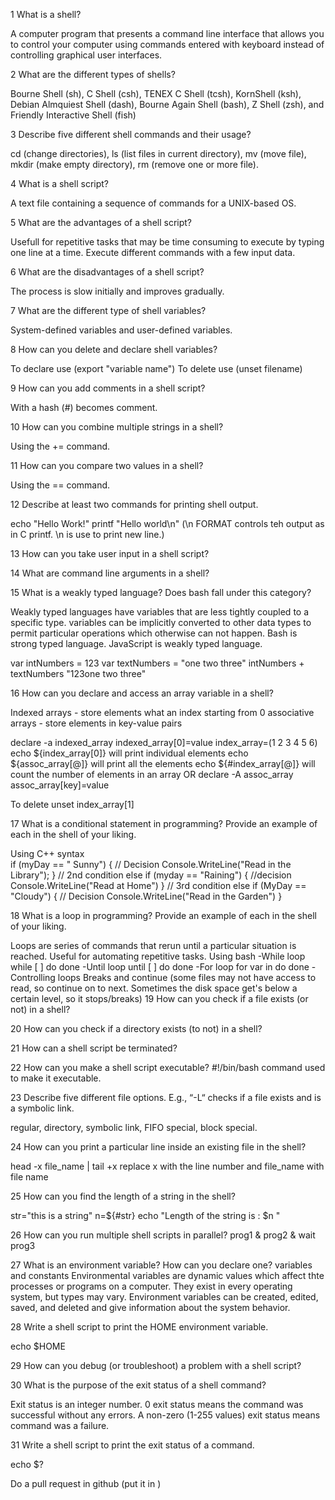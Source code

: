 1 What is a shell?

A computer program that presents a command line interface that allows you to control your computer using commands entered with keyboard instead of controlling graphical user interfaces. 

2 What are the different types of shells?

Bourne Shell (sh), C Shell (csh), TENEX C Shell (tcsh), KornShell (ksh), Debian Almquiest Shell (dash), Bourne Again Shell (bash), Z Shell (zsh), and Friendly Interactive Shell (fish)

3 Describe five different shell commands and their usage?

cd (change directories), ls (list files in current directory), mv (move file), mkdir (make empty directory), rm (remove one or more file).

4 What is a shell script?

A text file containing a sequence of commands for a UNIX-based OS. 

5 What are the advantages of a shell script?

Usefull for repetitive tasks that may be time consuming to execute by typing one line at a time. Execute different commands with a few input data. 

6 What are the disadvantages of a shell script?

The process is slow initially and improves gradually. 

7 What are the different type of shell variables?

System-defined variables and user-defined variables. 

8 How can you delete and declare shell variables?

To declare use (export "variable name")
To delete use (unset filename)

9 How can you add comments in a shell script?

With a hash (#) becomes comment.

10 How can you combine multiple strings in a shell?

Using the += command. 

11 How can you compare two values in a shell?

Using the == command. 

12 Describe at least two commands for printing shell output.

echo "Hello Work!"
printf "Hello world\n" (\n FORMAT controls teh output as in C printf. \n is use to print new line.)

13 How can you take user input in a shell script? 

14 What are command line arguments in a shell?

15 What is a weakly typed language? Does bash fall under this category?

Weakly typed languages have variables that are less tightly coupled to a specific type. variables can be implicitly converted to other data types to permit particular operations which otherwise can not happen. Bash is strong typed language. JavaScript is weakly typed language. 

var intNumbers = 123
var textNumbers = "one two three"
 intNumbers + textNumbers
 "123one two three"

16 How can you declare and access an array variable in a shell?

Indexed arrays - store elements what an index starting from 0
associative arrays - store elements in key-value pairs

declare -a indexed_array
indexed_array[0]=value
index_array=(1 2 3 4 5 6)
echo ${index_array[0]} will print individual elements
echo ${assoc_array[@]} will print all the elements
echo ${#index_array[@]} will count the number of elements in an array
OR
declare -A assoc_array
assoc_array[key]=value

To delete 
unset index_array[1]


17 What is a conditional statement in programming? Provide an example of each in the shell of your liking. 

Using C++ syntax  
if (myDay == " Sunny")
    {
      // Decision
      Console.WriteLine("Read in the Library");
    }
    // 2nd condition
    else if (myday == "Raining")
    {
      //decision
      Console.WriteLine("Read at Home")
    }
    // 3rd condition
    else if (MyDay == "Cloudy")
    {
      // Decision
      Console.WriteLine("Read in the Garden")
    }

18 What is a loop in programming? Provide an example of each in the shell of your liking. 

Loops are series of commands that rerun until a particular situation is reached. Useful for automating repetitive tasks. 
Using bash 
-While loop
while [ <some test> ]
do
<commands>
done
-Until loop 
until [ <some test> ]
do
<commands>
done
-For loop 
for var in <list>
do
<commands>
done
-Controlling loops 
Breaks and continue (some files may not have access to read, so continue on to next. Sometimes the disk space get's below a certain level, so it stops/breaks)
19 How can you check if a file exists (or not) in a shell?

20 How can you check if a directory exists (to not) in a shell?

21 How can a shell script be terminated?

22 How can you make a shell script executable?
#!/bin/bash command used to make it executable. 

23 Describe five different file options. E.g., “-L“ checks if a file exists and is a symbolic link.

regular, directory, symbolic link, FIFO special, block special. 

24 How can you print a particular line inside an existing file in the shell?

head -x file_name | tail +x
replace x with the line number and file_name with file name

25 How can you find the length of a string in the shell?

str="this is a string"
n=${#str}
echo "Length of the string is : $n "

26 How can you run multiple shell scripts in parallel?
prog1 &
prog2 &
wait
prog3

27 What is an environment variable? How can you declare one?
variables and constants 
Environmental variables are dynamic values which affect thte processes or programs on a computer. They exist in every operating system, but types may vary. Environment variables can be created, edited, saved, and deleted and give information about the system behavior. 

28 Write a shell script to print the HOME environment variable. 

echo $HOME

29 How can you debug (or troubleshoot) a problem with a shell script?

30 What is the purpose of the exit status of a shell command?

Exit status is an integer number. 0 exit status means the command was successful without any errors. A non-zero (1-255 values) exit status means command was a failure. 

31 Write a shell script to print the exit status of a command. 

echo $?








Do a pull request in github (put it in )
